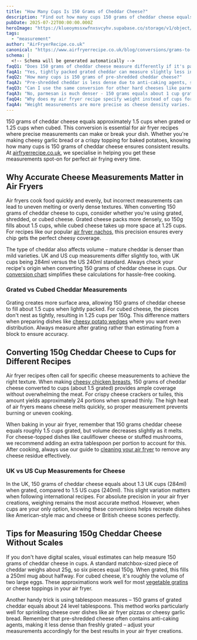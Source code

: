 ```yaml
---
title: "How Many Cups Is 150 Grams of Cheddar Cheese?"
description: "Find out how many cups 150 grams of cheddar cheese equals for perfect air fryer recipes. Includes UK/US conversions and tips for accurate measuring."
pubDate: 2025-07-22T00:00:00.000Z
heroImage: "https://klueoymssxwfnxsvcyhv.supabase.co/storage/v1/object/public/Shmucket/how-many-cups-is-150-grams-of-cheddar-cheese.png"
tags:
  - "measurement"
author: "AirFryerRecipe.co.uk"
canonical: "https://www.airfryerrecipe.co.uk/blog/conversions/grams-to-cups/how-many-cups-is-150-grams-of-cheddar-cheese"
schema: |
  <!-- Schema will be generated automatically -->
faqQ1: "Does 150 grams of cheddar cheese measure differently if it's packed tightly?"
faqA1: "Yes, tightly packed grated cheddar can measure slightly less in cups - about 1.25 cups for 150g versus 1.5 cups when lightly packed. For air fryer recipes, we recommend lightly packing for consistent results."
faqQ2: "How many cups is 150 grams of pre-shredded cheddar cheese?"
faqA2: "Pre-shredded cheddar is less dense due to anti-caking agents, so 150 grams equals about 1.75 cups. Adjust air fryer cooking times slightly as it melts faster than freshly grated cheese."
faqQ3: "Can I use the same conversion for other hard cheeses like parmesan?"
faqA3: "No, parmesan is much denser - 150 grams equals about 1 cup grated. Always check specific conversions for different cheeses when preparing air fryer recipes."
faqQ4: "Why does my air fryer recipe specify weight instead of cups for cheese?"
faqA4: "Weight measurements are more precise as cheese density varies. For perfect results in air fryer cooking, we recommend using scales when possible, especially for baked dishes like cheese soufflés."
---
```

<p>150 grams of cheddar cheese equals approximately 1.5 cups when grated or 1.25 cups when cubed. This conversion is essential for air fryer recipes where precise measurements can make or break your dish. Whether you're making cheesy garlic bread or a crispy topping for baked potatoes, knowing how many cups is 150 grams of cheddar cheese ensures consistent results. At <a href=https://www.airfryerrecipe.co.uk/>airfryerrecipe.co.uk</a>, we specialise in helping you get these measurements spot-on for perfect air frying every time.</p>

<h2>Why Accurate Cheese Measurements Matter in Air Fryers</h2>
<p>Air fryers cook food quickly and evenly, but incorrect measurements can lead to uneven melting or overly dense textures. When converting 150 grams of cheddar cheese to cups, consider whether you're using grated, shredded, or cubed cheese. Grated cheese packs more densely, so 150g fills about 1.5 cups, while cubed cheese takes up more space at 1.25 cups. For recipes like our popular <a href=https://www.airfryerrecipe.co.uk/recipes>air fryer nachos</a>, this precision ensures every chip gets the perfect cheesy coverage.</p>

<p>The type of cheddar also affects volume – mature cheddar is denser than mild varieties. UK and US cup measurements differ slightly too, with UK cups being 284ml versus the US 240ml standard. Always check your recipe's origin when converting 150 grams of cheddar cheese in cups. Our <a href=https://www.airfryerrecipe.co.uk/air-fryer-conversion-chart>conversion chart</a> simplifies these calculations for hassle-free cooking.</p>

<h3>Grated vs Cubed Cheddar Measurements</h3>
<p>Grating creates more surface area, allowing 150 grams of cheddar cheese to fill about 1.5 cups when lightly packed. For cubed cheese, the pieces don't nest as tightly, resulting in 1.25 cups per 150g. This difference matters when preparing dishes like <a href=https://www.airfryerrecipe.co.uk/recipe-category/potatoes>cheesy potato wedges</a> where you want even distribution. Always measure after grating rather than estimating from a block to ensure accuracy.</p>

<h2>Converting 150g Cheddar Cheese to Cups for Different Recipes</h2>
<p>Air fryer recipes often call for specific cheese measurements to achieve the right texture. When making <a href=https://www.airfryerrecipe.co.uk/recipe-category/chicken>cheesy chicken breasts</a>, 150 grams of cheddar cheese converted to cups (about 1.5 grated) provides ample coverage without overwhelming the meat. For crispy cheese crackers or tuiles, this amount yields approximately 24 portions when spread thinly. The high heat of air fryers means cheese melts quickly, so proper measurement prevents burning or uneven cooking.</p>

<p>When baking in your air fryer, remember that 150 grams cheddar cheese equals roughly 1.5 cups grated, but volume decreases slightly as it melts. For cheese-topped dishes like cauliflower cheese or stuffed mushrooms, we recommend adding an extra tablespoon per portion to account for this. After cooking, always use our guide to <a href=https://www.airfryerrecipe.co.uk/air-fryer-cleaner>cleaning your air fryer</a> to remove any cheese residue effectively.</p>

<h3>UK vs US Cup Measurements for Cheese</h3>
<p>In the UK, 150 grams of cheddar cheese equals about 1.3 UK cups (284ml) when grated, compared to 1.5 US cups (240ml). This slight variation matters when following international recipes. For absolute precision in your air fryer creations, weighing remains the most accurate method. However, when cups are your only option, knowing these conversions helps recreate dishes like American-style mac and cheese or British cheese scones perfectly.</p>

<h2>Tips for Measuring 150g Cheddar Cheese Without Scales</h2>
<p>If you don't have digital scales, visual estimates can help measure 150 grams of cheddar cheese in cups. A standard matchbox-sized piece of cheddar weighs about 25g, so six pieces equal 150g. When grated, this fills a 250ml mug about halfway. For cubed cheese, it's roughly the volume of two large eggs. These approximations work well for most <a href=https://www.airfryerrecipe.co.uk/recipe-category/vegetables>vegetable gratins</a> or cheese toppings in your air fryer.</p>

<p>Another handy trick is using tablespoon measures – 150 grams of grated cheddar equals about 24 level tablespoons. This method works particularly well for sprinkling cheese over dishes like air fryer pizzas or cheesy garlic bread. Remember that pre-shredded cheese often contains anti-caking agents, making it less dense than freshly grated – adjust your measurements accordingly for the best results in your air fryer creations.</p>
